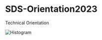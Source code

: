 # SDS-Orientation2023
Technical Orientation

![Histogram](https://github.com/ssj9sw/SDS-Orientation2023/assets/136496766/6670a187-2c0f-4eeb-be94-6d767bb2b7ba)
